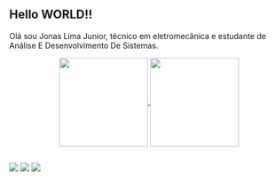 ## Hello WORLD!!
<p>
Olá sou Jonas Lima Junior, técnico em eletromecânica e estudante de Análise E Desenvolvimento De Sistemas.
</p>
<div align="center">
  <a href="https://github.com/amilsanoj">
  <img height="160em" align="Center" src="https://github-readme-stats.vercel.app/api?username=amilsanoj&show_icons=true&theme=merko&include_all_commits=true&count_private=true"/>
  <img height="160em" align="Center" src="https://github-readme-stats.vercel.app/api/top-langs/?username=amilsanoj&layout=compact&langs_count=7&theme=merko"/>
</div>


##

<div>
  <a href="https://instagram.com/ojonas_lima" target="_blank"><img src="https://img.shields.io/badge/-Instagram-%23E4405F?style=for-the-badge&logo=instagram&logoColor=white" target="_blank"></a>
  <a href = "mailto:jonasgomeslimajunior@gmail.com"><img src="https://img.shields.io/badge/-Gmail-%23333?style=for-the-badge&logo=gmail&logoColor=white" target="_blank"></a>
  <a href = "https://www.linkedin.com/in/jonas-lima-junior-715984239/"><img src="https://img.shields.io/badge/LinkedIn-0077B5?style=for-the-badge&logo=linkedin&logoColor=white" target="_blank"></a>
</div>
